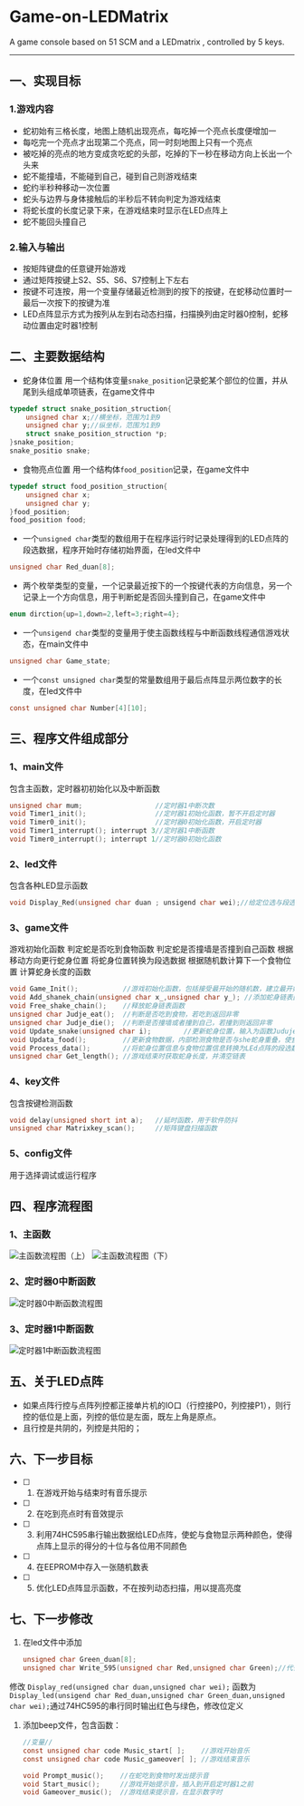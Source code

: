 # Game-on-LEDMatrix
A game console based on 51 SCM and a LEDmatrix , controlled by 5 keys.

---

## 一、实现目标

### 1.游戏内容

* 蛇初始有三格长度，地图上随机出现亮点，每吃掉一个亮点长度便增加一
 * 每吃完一个亮点才出现第二个亮点，同一时刻地图上只有一个亮点
 * 被吃掉的亮点的地方变成贪吃蛇的头部，吃掉的下一秒在移动方向上长出一个头来
* 蛇不能撞墙，不能碰到自己，碰到自己则游戏结束
 * 蛇约半秒种移动一次位置
 * 蛇头与边界与身体接触后的半秒后不转向判定为游戏结束 
* 将蛇长度的长度记录下来，在游戏结束时显示在LED点阵上
* 蛇不能回头撞自己

### 2.输入与输出
* 按矩阵键盘的任意键开始游戏 
* 通过矩阵按键上S2、S5、S6、S7控制上下左右
* 按键不可连按，用一个变量存储最近检测到的按下的按键，在蛇移动位置时一最后一次按下的按键为准
* LED点阵显示方式为按列从左到右动态扫描，扫描换列由定时器0控制，蛇移动位置由定时器1控制

## 二、主要数据结构
* 蛇身体位置
用一个结构体变量`snake_position`记录蛇某个部位的位置，并从尾到头组成单项链表，在game文件中
```c
typedef struct snake_position_struction{
    unsigned char x;//横坐标，范围为1到9
    unsigned char y;//纵坐标，范围为1到9
    struct snake_position_struction *p;
}snake_position;
snake_positio snake;
```

* 食物亮点位置
用一个结构体`food_position`记录，在game文件中
```c
typedef struct food_position_struction{
    unsigned char x;
    unsigned char y;
}food_position;
food_position food;
```

* 一个`unsigned char`类型的数组用于在程序运行时记录处理得到的LED点阵的段选数据，程序开始时存储初始界面，在led文件中
```c
unsigned char Red_duan[8]; 
```

* 两个枚举类型的变量，一个记录最近按下的一个按键代表的方向信息，另一个记录上一个方向信息，用于判断蛇是否回头撞到自己，在game文件中

```c
enum dirction{up=1,down=2,left=3;right=4};
```

* 一个`unsigend char`类型的变量用于使主函数线程与中断函数线程通信游戏状态，在main文件中
```c
unsigned char Game_state;
```

* 一个`const unsigned char`类型的常量数组用于最后点阵显示两位数字的长度，在led文件中
```c
const unsigned char Number[4][10];
```

## 三、程序文件组成部分
### 1、main文件
包含主函数，定时器初初始化以及中断函数
```c
unsigned char mum;                  //定时器1中断次数
void Timer1_init();                 //定时器1初始化函数，暂不开启定时器
void Timer0_init();                 //定时器0初始化函数，开启定时器
void Timer1_interrupt(); interrupt 3//定时器1中断函数
void Timer0_interrupt(); interrupt 1//定时器0初始化函数
```

### 2、led文件
包含各种LED显示函数
```c
void Display_Red(unsigned char duan ; unsigend char wei);//给定位选与段选数据，点阵显示函数
```

### 3、game文件
游戏初始化函数
判定蛇是否吃到食物函数
判定蛇是否撞墙是否撞到自己函数
根据移动方向更行蛇身位置
将蛇身位置转换为段选数据
根据随机数计算下一个食物位置
计算蛇身长度的函数
```c
void Game_Init();           //游戏初始化函数，包括接受最开始的随机数，建立最开始长度为三的蛇身链表，初始化蛇移动方向
void Add_shanek_chain(unsigned char x_,unsigned char y_); //添加蛇身链表函数
void Free_shake_chain();    //释放蛇身链表函数
unsigned char Judje_eat();  //判断是否吃到食物，若吃到返回非零
unsigned char Judje_die();  //判断是否撞墙或者撞到自己，若撞到则返回非零
void Update_snake(unsigned char i);        //更新蛇身位置，输入为函数Juduje_eat()；的输出
void Updata_food();         //更新食物数据，内部检测食物是否与she蛇身重叠，使食物在蛇身以外的位置，输入为Judje_eat();的输出
void Process_data();        //将蛇身位置信息与食物位置信息转换为LEd点阵的段选数据，需要注意当蛇吃到食物时（蛇头与食物重合时）不要多次加蛇头处的信息
unsigned char Get_length(); //游戏结束时获取蛇身长度，并清空链表
```

### 4、key文件
包含按键检测函数
```c
void delay(unsigned short int a);   //延时函数，用于软件防抖
unsigned char Matrixkey_scan();     //矩阵键盘扫描函数
```

### 5、config文件
用于选择调试或运行程序

## 四、程序流程图

### 1、主函数
![主函数流程图（上）]()
![主函数流程图（下）]()

### 2、定时器0中断函数
![定时器0中断函数流程图]()

### 3、定时器1中断函数
![定时器1中断函数流程图]()

## 五、关于LED点阵
* 如果点阵行控与点阵列控都正接单片机的IO口（行控接P0，列控接P1），则行控的低位是上面，列控的低位是左面，既左上角是原点。
* 且行控是共阴的，列控是共阳的；

## 六、下一步目标
* [ ]  1. 在游戏开始与结束时有音乐提示

* [ ]  2. 在吃到亮点时有音效提示

* [ ]  3. 利用74HC595串行输出数据给LED点阵，使蛇与食物显示两种颜色，使得点阵上显示的得分的十位与各位用不同颜色

* [ ]  4. 在EEPROM中存入一张随机数表

* [ ] 5. 优化LED点阵显示函数，不在按列动态扫描，用以提高亮度

## 七、下一步修改
    
1. 在led文件中添加
    ```c
    unsigned char Green_duan[8];
    unsigned char Write_595(unsigned char Red,unsigned char Green);//代替原来Display_red()函数中的输入段选信息
    ```
修改 `Display_red(unsigned char duan,unsigned char wei);` 函数为`Display_led(unsigend char Red_duan,unsigned char Green_duan,unsigned char wei);`通过74HC595的串行同时输出红色与绿色，修改位定义

1. 添加beep文件，包含函数：
    ```c
    //变量//
    const unsigned char code Music_start[ ];    //游戏开始音乐
    const unsigned char code Music_gameover[ ]; //游戏结束音乐
    
    void Prompt_music();    //在蛇吃到食物时发出提示音
    void Start_music();     //游戏开始提示音，插入到开启定时器1之前
    void Gameover_music();  //游戏结束提示音，在显示数字时
    ```





